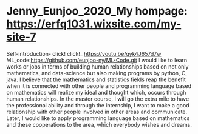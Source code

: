 # Jenny_Eunjoo_2020_My hompage: https://erfq1031.wixsite.com/my-site-7
Self-introduction- click! click!_ https://youtu.be/qyk4J657d7w
ML_code:https://github.com/eunjoo-ny/ML-Code.git
I would like to learn works or jobs in terms of building human relationships based on not only mathematics,
and data-science but also making programs by python, C, java. I believe that the mathematics and statistics
fields reap the benefit when it is connected with other people and programming language based on mathematics
will realize my ideal and thought which, occurs through human relationships. In the master course, I will go 
the extra mile to have the professional ability and through the internship, I want to make a good relationship
with other people involved in other areas and communicate. Later, I would like to apply programming language
based on mathematics and these cooperations to the area, which everybody wishes and dreams.


